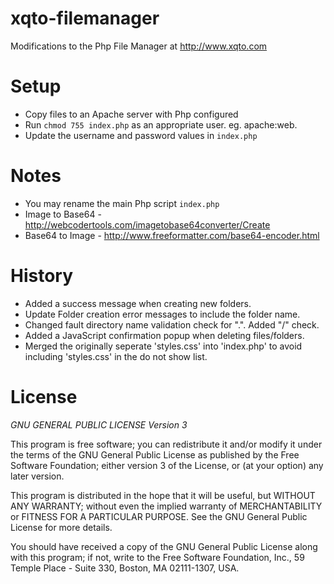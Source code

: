 xqto-filemanager
================

Modifications to the Php File Manager at http://www.xqto.com

Setup
===============

- Copy files to an Apache server with Php configured
- Run `chmod 755 index.php` as an appropriate user. eg. apache:web.
- Update the username and password values in `index.php`

Notes
===============
- You may rename the main Php script `index.php`
- Image to Base64 - http://webcodertools.com/imagetobase64converter/Create
- Base64 to Image - http://www.freeformatter.com/base64-encoder.html

History
===============
- Added a success message when creating new folders.
- Update Folder creation error messages to include the folder name.
- Changed fault directory name validation check for ".". Added "/" check.
- Added a JavaScript confirmation popup when deleting files/folders.
- Merged the originally seperate 'styles.css' into 'index.php' to avoid including 'styles.css' in the do not show list.

License
===============

*GNU GENERAL PUBLIC LICENSE Version 3*



This program is free software; you can redistribute it and/or
modify it under the terms of the GNU General Public License
as published by the Free Software Foundation; either version 3
of the License, or (at your option) any later version.

This program is distributed in the hope that it will be useful,
but WITHOUT ANY WARRANTY; without even the implied warranty of
MERCHANTABILITY or FITNESS FOR A PARTICULAR PURPOSE.  See the
GNU General Public License for more details.

You should have received a copy of the GNU General Public License
along with this program; if not, write to the Free Software
Foundation, Inc., 59 Temple Place - Suite 330, Boston, MA  02111-1307, USA.
